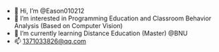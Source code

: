- 👋 Hi, I’m @Eason010212
- 👀 I’m interested in Programming Education and Classroom Behavior Analysis (Based on Computer Vision)
- 🌱 I’m currently learning Distance Education (Master) @BNU
- 📫 1371033826@qq.com

<!---
Eason010212/Eason010212 is a ✨ special ✨ repository because its `README.md` (this file) appears on your GitHub profile.
You can click the Preview link to take a look at your changes.
--->
